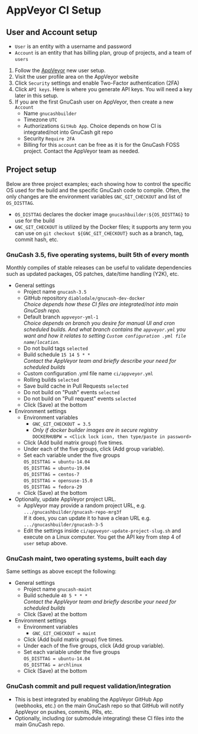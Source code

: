 # AppVeyor CI Setup

## User and Account setup

* `User` is an entity with a username and password
* `Account` is an entity that has billing plan, group of projects, and a team of `users`

1. Follow the [AppVeyor](https://www.appveyor.com/) new user setup.
2. Visit the user profile area on the AppVeyor website
3. Click `Security` settings and enable Two-Factor authentication (2FA)
4. Click `API keys`. Here is where you generate API keys. You will need a key later in this setup.
5. If you are the first GnuCash user on AppVeyor, then create a new `Account`
   * Name `gnucashbuilder`
   * Timezone `UTC`
   * Authorizations `GitHub App`. Choice depends on how CI is integrated/not into GnuCash git repo
   * Security `Require 2FA`
   * Billing for this `account` can be free as it is for the GnuCash FOSS project. Contact the AppVeyor team as needed.

## Project setup

Below are three project examples; each showing how to control the specific OS used for the build
and the specific GnuCash code to compile. Often, the only changes are the environment
variables `GNC_GIT_CHECKOUT` and list of `OS_DISTTAG`.

* `OS_DISTTAG` declares the docker image `gnucashbuilder:${OS_DISTTAG}` to use for the build
* `GNC_GIT_CHECKOUT` is utilized by the Docker files; it  supports any
  term you can use on `git checkout ${GNC_GIT_CHECKOUT}` such as a branch, tag, commit hash, etc.

### GnuCash 3.5, five operating systems, built 5th of every month

Monthly compiles of stable releases can be useful to validate dependencies
such as updated packages, OS patches, date/time handling (Y2K), etc.

* General settings
  * Project name `gnucash-3.5`
  * GitHub repository `diablodale/gnucash-dev-docker`  
    *Choice depends how these CI files are integrated/not into main GnuCash repo.*
  * Default branch `appveyor-yml-1`  
    *Choice depends on branch you desire for manual UI and cron scheduled builds. And what branch contains the `appveyor.yml` you want and how it relates to setting `Custom configuration .yml file name/location`.*
  * Do not build tags `selected`
  * Build schedule `15 14 5 * *`  
    *Contact the AppVeyor team and briefly describe your need for scheduled builds*
  * Custom configuration .yml file name `ci/appveyor.yml`
  * Rolling builds `selected`
  * Save build cache in Pull Requests `selected`
  * Do not build on "Push" events `selected`
  * Do not build on "Pull request" events `selected`
  * Click (Save) at the bottom
* Environment settings
  * Environment variables  
    * `GNC_GIT_CHECKOUT = 3.5`  
    * *Only if docker builder images are in secure registry*  
      `DOCKERHUBPW = <Click lock icon, then type/paste in password>`
  * Click (Add build matrix group) five times.
  * Under each of the five groups, click (Add group variable).
  * Set each variable under the five groups  
    `OS_DISTTAG = ubuntu-14.04`  
    `OS_DISTTAG = ubuntu-19.04`  
    `OS_DISTTAG = centos-7`  
    `OS_DISTTAG = opensuse-15.0`  
    `OS_DISTTAG = fedora-29`  
  * Click (Save) at the bottom
* Optionally, update AppVeyor project URL.
  * AppVeyor may provide a random project URL, e.g.  
    `.../gnucashbuilder/gnucash-repo-mrg3f`  
    If it does, you can update it to have a clean URL e.g.  
    `.../gnucashbuilder/gnucash-3-5`
  * Edit the settings inside `ci/appveyor-update-project-slug.sh` and execute on
    a Linux computer. You get the API key from step 4 of `user` setup above.

### GnuCash maint, two operating systems, built each day

Same settings as above except the following:

* General settings
  * Project name `gnucash-maint`
  * Build schedule `40 5 * * *`  
    *Contact the AppVeyor team and briefly describe your need for scheduled builds*
  * Click (Save) at the bottom
* Environment settings
  * Environment variables  
    * `GNC_GIT_CHECKOUT = maint`  
  * Click (Add build matrix group) five times.
  * Under each of the five groups, click (Add group variable).
  * Set each variable under the five groups  
    `OS_DISTTAG = ubuntu-14.04`  
    `OS_DISTTAG = archlinux`  
  * Click (Save) at the bottom

### GnuCash commit and pull request validation/integration

* This is best integrated by enabling the AppVeyor GitHub App (webhooks, etc.)
  on the main GnuCash repo so that GitHub will notify AppVeyor on pushes, commits, PRs, etc.
* Optionally, including (or submodule integrating) these CI files into the main GnuCash repo.
